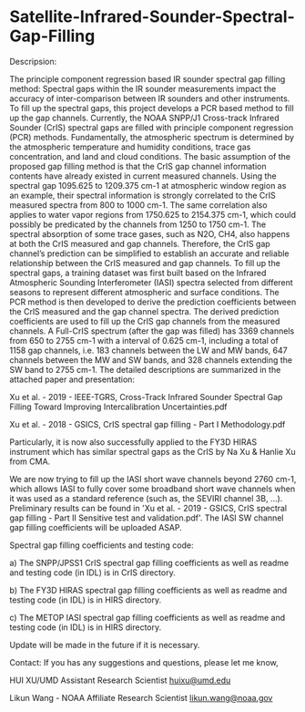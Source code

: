 # Satellite-Infrared-Sounder-Spectral-Gap-Filling
Descripsion:

The principle component regression based IR sounder spectral gap filling method:
Spectral gaps within the IR sounder measurements impact the accuracy of inter-comparison between IR sounders and other instruments. To fill up the spectral gaps, this project develops a PCR based method to fill up the gap channels.
Currently, the NOAA SNPP/J1 Cross-track Infrared Sounder (CrIS) spectral gaps are filled with principle component regression (PCR) methods. Fundamentally, the atmospheric spectrum is determined by the atmospheric temperature and humidity conditions, trace gas concentration, and land and cloud conditions. The basic assumption of the proposed gap filling method is that the CrIS gap channel information contents have already existed in current measured channels. Using the spectral gap 1095.625 to 1209.375 cm-1 at atmospheric window region as an example, their spectral information is strongly correlated to the CrIS measured spectra from 800 to 1000 cm-1. The same correlation also applies to water vapor regions from 1750.625 to 2154.375 cm-1, which could possibly be predicated by the channels from 1250 to 1750 cm-1. The spectral absorption of some trace gases, such as N2O, CH4, also happens at both the CrIS measured and gap channels. Therefore, the CrIS gap channel’s prediction can be simplified to establish an accurate and reliable relationship between the CrIS measured and gap channels. To fill up the spectral gaps, a training dataset was first built based on the Infrared Atmospheric Sounding Interferometer (IASI) spectra selected from different seasons to represent different atmospheric and surface conditions. The PCR method is then developed to derive the prediction coefficients between the CrlS measured and the gap channel spectra. The derived prediction coefficients are used to fill up the CrIS gap channels from the measured channels. A Full-CrIS spectrum (after the gap was filled) has 3369 channels from 650 to 2755 cm-1 with a interval of 0.625 cm-1, including a total of 1158 gap channels, i.e. 183 channels between the LW and MW bands, 647 channels between the MW and SW bands, and 328 channels extending the SW band to 2755 cm-1. The detailed descriptions are summarized in the attached paper and presentation:

Xu et al. - 2019 - IEEE-TGRS, Cross-Track Infrared Sounder Spectral Gap Filling Toward Improving Intercalibration Uncertainties.pdf 

Xu et al. - 2018 - GSICS, CrIS spectral gap filling - Part I  Methodology.pdf

Particularly, it is now also successfully applied to the FY3D HIRAS instrument which has similar spectral gaps as the CrIS by Na Xu & Hanlie Xu from CMA.

We are now trying to fill up the IASI short wave channels beyond 2760 cm-1, which allows IASI to fully cover some broadband short wave channels when it was used as a standard reference (such as, the SEVIRI channel 3B, ...). Preliminary results can be found in 
 'Xu et al. - 2019 - GSICS, CrIS spectral gap filling - Part II Sensitive test and validation.pdf'. The IASI SW channel gap filling coefficients will be uploaded ASAP. 

Spectral gap filling coefficients and testing code:

   a) The SNPP/JPSS1 CrIS spectral gap filling coefficients as well as readme and testing code (in IDL) is in CrIS directory.

   b) The FY3D HIRAS spectral gap filling coefficients as well as readme and testing code (in IDL) is in HIRS directory.

   c) The METOP IASI spectral gap filling coefficients as well as readme and testing code (in IDL) is in HIRS directory.

Update will be made in the future if it is necessary. 


Contact:
If you has any suggestions and questions, please let me know,

HUI XU/UMD
Assistant Research Scientist
huixu@umd.edu

Likun Wang - NOAA Affiliate
Research Scientist
likun.wang@noaa.gov
